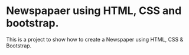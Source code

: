 # Newspapaer using HTML, CSS and bootstrap.
 This is a project to show how to create a Newspaper using HTML, CSS & Bootstrap.
